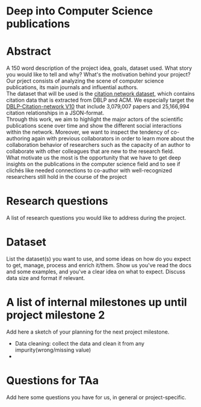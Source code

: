 # Deep into Computer Science publications

# Abstract
A 150 word description of the project idea, goals, dataset used. What story you would like to tell and why? What's the motivation behind your project?  
Our prject consists of analyzing the scene of computer science publications, its main journals and influential authors.  
The dataset that will be used is the [citation network dataset](https://aminer.org/citation), which contains citation data that is extracted from DBLP and ACM. We especially target the [DBLP-Citation-network V10](https://static.aminer.org/lab-datasets/citation/dblp.v10.zip) that include 3,079,007 papers and 25,166,994 citation relationships in a JSON-format.  
Through this work, we aim to highlight the major actors of the scientific publications scene over time and show the different social interactions within the network. Moreover, we want to inspect the tendency of co-authoring again with previous collaborators in order to learn more about the collaboration behavior of researchers such as the capacity of an author to collaborate with other colleagues that are new to the research field.  
What motivate us the most is the opportunity that we have to get deep insights on the publications in the computer science field and to see if clichés like needed connections to co-author with well-recognized researchers still hold in the course of the project   


# Research questions
A list of research questions you would like to address during the project. 

# Dataset
List the dataset(s) you want to use, and some ideas on how do you expect to get, manage, process and enrich it/them. Show us you've read the docs and some examples, and you've a clear idea on what to expect. Discuss data size and format if relevant.

# A list of internal milestones up until project milestone 2
Add here a sketch of your planning for the next project milestone.  
*  Data cleaning: collect the data and clean it from any impurity(wrong/missing value)  
*  

# Questions for TAa
Add here some questions you have for us, in general or project-specific.
